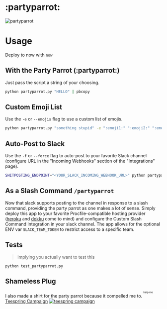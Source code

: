 # :partyparrot:

![partyparrot](media/example.gif)

# Usage

Deploy to now with `now`

## With the Party Parrot (:partyparrot:)

Just pass the script a string of your choosing.

```bash
python partyparrot.py "HELLO" | pbcopy
```

## Custom Emoji List

Use the `-e` or `--emojis` flag to use a custom list of emojis.

```bash
python partyparrot.py "something stupid" -e ":emoji1:" ":emoji2:" ":emoji3:" ":emoji4:" | pbcopy
```

## Auto-Post to Slack

Use the `-f` or `--force` flag to auto-post to your favorite Slack channel (configure URL in the "Incoming Webhooks" section of the "Integrations" page).

```bash
SHITPOSTING_ENDPOINT="<YOUR_SLACK_INCOMING_WEBHOOK_URL>" python partyparrot.py "something stupid" -f
```

## As a Slash Command `/partyparrot`

Now that slack supports posting to the channel in response to a slash command, providing the party parrot as one makes a lot of sense. Simply deploy this app to your favorite Procfile-compatible hosting provider ([heroku](https://heroku.com/) and [dokku](https://github.com/dokku/dokku) come to mind) and configure the Custom Slash Command Integration in your slack channel. The app allows for the optional ENV var `SLACK_TEAM_TOKEN` to restrict access to a specific team.

## Tests

> implying you actually want to test this

`python test_partyparrot.py`

## Shameless Plug

I also made a shirt for the party parrot because it compelled me to. <sup><sup><sup>help me</sup></sup></sup>
[Teespring Campaign](https://teespring.com/partyparrot)
[![teespring campaign](media/teespring.png)](https://teespring.com/partyparrot)
